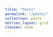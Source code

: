 ```yaml
---
title: "Posts"
permalink: "/posts/"
collection: posts
entries_layout: grid
classes: wide
---
```


<!-- * [The Effect of Redistricting](./the-effect-of-redistricting.html) (February 13, 2021) (data, politics)
* [Resistance and Momentum](./resistance-and-momentum.html) (January 28, 2021) (motivation)
* [Working from Home](./working-from-home.html) (March 13, 2020) (remove-work)
* [Back from Europe](./back-from-europe.html) (July 23, 2019) (travel)
* [On Gerrymandering](./on-gerrymandering.html) (December 11, 2018) (data, politics) -->
